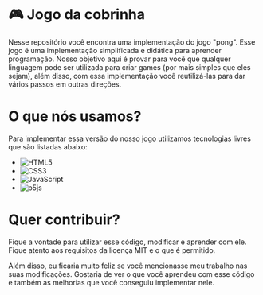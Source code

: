 # 🎮 Jogo da cobrinha

Nesse repositório você encontra uma implementação do jogo "pong". Esse jogo é uma implementação simplificada e didática para aprender programação. Nosso objetivo aqui é provar para você que qualquer linguagem pode ser utilizada para criar games (por mais simples que eles sejam), além disso, com essa implementação você reutilizá-las para dar vários passos em outras direções.

# O que nós usamos?

Para implementar essa versão do nosso jogo utilizamos tecnologias livres que são listadas abaixo:

- ![HTML5](https://img.shields.io/badge/html5-%23E34F26.svg?style=for-the-badge&logo=html5&logoColor=white)
- ![CSS3](https://img.shields.io/badge/css3-%231572B6.svg?style=for-the-badge&logo=css3&logoColor=white)
- ![JavaScript](https://img.shields.io/badge/javascript-%23323330.svg?style=for-the-badge&logo=javascript&logoColor=%23F7DF1E)
- ![p5js](https://img.shields.io/badge/p5.js-ED225D?style=for-the-badge&logo=p5.js&logoColor=FFFFFF)

# Quer contribuir?

Fique a vontade para utilizar esse código, modificar e aprender com ele. Fique atento aos requisitos da licença MIT e o que é permitido. 

Além disso, eu ficaria muito feliz se você mencionasse meu trabalho nas suas modificações. Gostaria de ver o que você aprendeu com esse código e também as melhorias que você conseguiu implementar nele.
